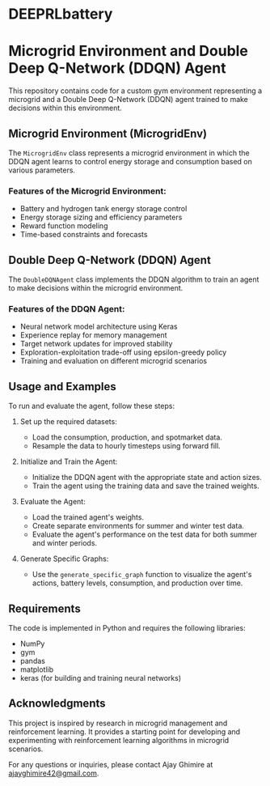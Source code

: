 # DEEPRLbattery
# Microgrid Environment and Double Deep Q-Network (DDQN) Agent

This repository contains code for a custom gym environment representing a microgrid and a Double Deep Q-Network (DDQN) agent trained to make decisions within this environment.

## Microgrid Environment (MicrogridEnv)

The `MicrogridEnv` class represents a microgrid environment in which the DDQN agent learns to control energy storage and consumption based on various parameters.

### Features of the Microgrid Environment:

- Battery and hydrogen tank energy storage control
- Energy storage sizing and efficiency parameters
- Reward function modeling
- Time-based constraints and forecasts

## Double Deep Q-Network (DDQN) Agent

The `DoubleDQNAgent` class implements the DDQN algorithm to train an agent to make decisions within the microgrid environment.

### Features of the DDQN Agent:

- Neural network model architecture using Keras
- Experience replay for memory management
- Target network updates for improved stability
- Exploration-exploitation trade-off using epsilon-greedy policy
- Training and evaluation on different microgrid scenarios

## Usage and Examples

To run and evaluate the agent, follow these steps:

1. Set up the required datasets:
   - Load the consumption, production, and spotmarket data.
   - Resample the data to hourly timesteps using forward fill.

2. Initialize and Train the Agent:
   - Initialize the DDQN agent with the appropriate state and action sizes.
   - Train the agent using the training data and save the trained weights.

3. Evaluate the Agent:
   - Load the trained agent's weights.
   - Create separate environments for summer and winter test data.
   - Evaluate the agent's performance on the test data for both summer and winter periods.

4. Generate Specific Graphs:
   - Use the `generate_specific_graph` function to visualize the agent's actions, battery levels, consumption, and production over time.

## Requirements

The code is implemented in Python and requires the following libraries:

- NumPy
- gym
- pandas
- matplotlib
- keras (for building and training neural networks)




## Acknowledgments

This project is inspired by research in microgrid management and reinforcement learning. It provides a starting point for developing and experimenting with reinforcement learning algorithms in microgrid scenarios.

For any questions or inquiries, please contact Ajay Ghimire at ajayghimire42@gmail.com.
